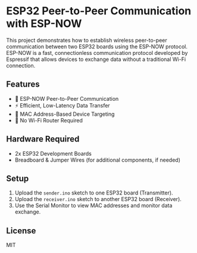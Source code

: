 # ESP32 Peer-to-Peer Communication with ESP-NOW

This project demonstrates how to establish wireless peer-to-peer communication between two ESP32 boards using the ESP-NOW protocol. ESP-NOW is a fast, connectionless communication protocol developed by Espressif that allows devices to exchange data without a traditional Wi-Fi connection.

## Features
- 📡 ESP-NOW Peer-to-Peer Communication
- ⚡ Efficient, Low-Latency Data Transfer
- 🔐 MAC Address-Based Device Targeting
- 🚫 No Wi-Fi Router Required

## Hardware Required
- 2x ESP32 Development Boards
- Breadboard & Jumper Wires (for additional components, if needed)

## Setup
1. Upload the `sender.ino` sketch to one ESP32 board (Transmitter).
2. Upload the `receiver.ino` sketch to another ESP32 board (Receiver).
3. Use the Serial Monitor to view MAC addresses and monitor data exchange.

## License
MIT
